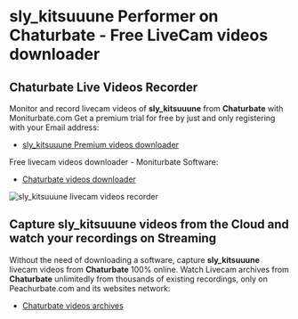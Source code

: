 # sly_kitsuuune Performer on Chaturbate - Free LiveCam videos downloader

## Chaturbate Live Videos Recorder

Monitor and record livecam videos of **sly_kitsuuune** from **Chaturbate** with Moniturbate.com
Get a premium trial for free by just and only registering with your Email address:
* [sly_kitsuuune Premium videos downloader](https://moniturbate.com/request-demo-licence-key.html)

Free livecam videos downloader - Moniturbate Software:
* [Chaturbate videos downloader](https://moniturbate.com/moniturbate-download-software.html)

![sly_kitsuuune livecam videos recorder](https://peachurnet.com/templates/moniturbate-software.png)


## Capture sly_kitsuuune videos from the Cloud and watch your recordings on Streaming

Without the need of downloading a software, capture **sly_kitsuuune** livecam videos from **Chaturbate** 100% online.
Watch Livecam archives from **Chaturbate** unlimitedly from thousands of existing recordings, only on Peachurbate.com and its websites network:
* [Chaturbate videos archives](https://peachurnet.com/)